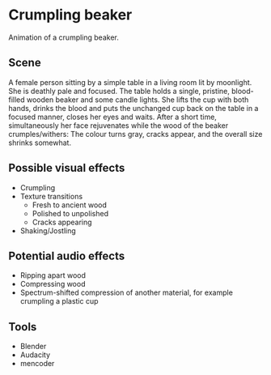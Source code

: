 Crumpling beaker
================

Animation of a crumpling beaker.

Scene
-----

A female person sitting by a simple table in a living room lit by moonlight. She is deathly pale and focused. The table holds a single, pristine, blood-filled wooden beaker and some candle lights. She lifts the cup with both hands, drinks the blood and puts the unchanged cup back on the table in a focused manner, closes her eyes and waits. After a short time, simultaneously her face rejuvenates while the wood of the beaker crumples/withers: The colour turns gray, cracks appear, and the overall size shrinks somewhat.

Possible visual effects
-----------------------

* Crumpling
* Texture transitions
    * Fresh to ancient wood
    * Polished to unpolished
    * Cracks appearing
* Shaking/Jostling

Potential audio effects
-----------------------

* Ripping apart wood
* Compressing wood
* Spectrum-shifted compression of another material, for example crumpling a plastic cup

Tools
-----

* Blender
* Audacity
* mencoder
